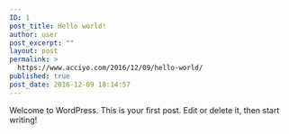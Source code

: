 ```yaml
---
ID: 1
post_title: Hello world!
author: user
post_excerpt: ""
layout: post
permalink: >
  https://www.acciyo.com/2016/12/09/hello-world/
published: true
post_date: 2016-12-09 18:14:57
---
```

Welcome to WordPress. This is your first post. Edit or delete it, then start writing!